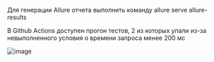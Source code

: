 Для генерации Allure отчета выполнить команду allure serve allure-results

В Github Actions доступен прогон тестов, 2 из которых упали из-за невыполненного условия о времени запроса менее 200 мс

![image](https://github.com/Checamaro/Hezzl.comProject/assets/123463231/fff58b5a-fcc8-4b24-8ad8-866e53c352c0)
